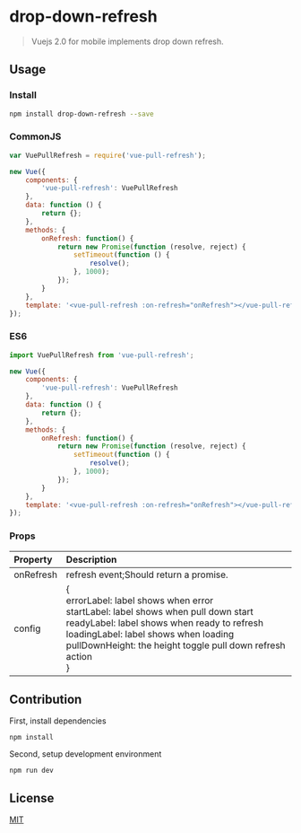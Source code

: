 # drop-down-refresh

> Vuejs 2.0 for mobile implements drop down refresh.

## Usage

### Install

```bash
npm install drop-down-refresh --save
```

### CommonJS

```javascript
var VuePullRefresh = require('vue-pull-refresh');

new Vue({
    components: {
        'vue-pull-refresh': VuePullRefresh
    },
    data: function () {
        return {};
    },
    methods: {
        onRefresh: function() {
            return new Promise(function (resolve, reject) {
                setTimeout(function () {
                    resolve();
                }, 1000);
            });
        }
    },
    template: '<vue-pull-refresh :on-refresh="onRefresh"></vue-pull-refresh>'
});
```

### ES6
```javascript
import VuePullRefresh from 'vue-pull-refresh';

new Vue({
    components: {
        'vue-pull-refresh': VuePullRefresh
    },
    data: function () {
        return {};
    },
    methods: {
        onRefresh: function() {
            return new Promise(function (resolve, reject) {
                setTimeout(function () {
                    resolve();
                }, 1000);
            });
        }
    },
    template: '<vue-pull-refresh :on-refresh="onRefresh"></vue-pull-refresh>'
});
```

### Props
| Property | Description |
|:--|:--|
| onRefresh | refresh event;Should return a promise. |
| config | {<br>errorLabel: label shows when error<br>startLabel: label shows when pull down start<br>readyLabel: label shows when ready to refresh<br>loadingLabel: label shows when loading<br>pullDownHeight: the height toggle pull down refresh action<br>} |

## Contribution
First, install dependencies
```
npm install
```
Second, setup development environment
```
npm run dev
```

## License

[MIT](http://opensource.org/licenses/MIT)
